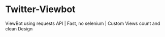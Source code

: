 # Twitter-Viewbot
ViewBot using requests API | Fast, no selenium | Custom Views count and clean Design
